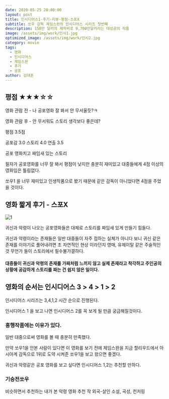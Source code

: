 ```yaml
---
date: 2020-05-25 20:00:00
layout: post
title: 인시디어스1-후기-리뷰-평점-스포X
subtitle: 쏘우 감독 제임스완의 인시디어스 시리즈 첫번째
description: 150만 달러의 제작비로 9,700만달러라는 대성공의 작품 
image: /assets/img/work/인시1.jpg
optimized_image: /assets/img/work/인시2.jpg
category: movie
tags:
  - 영화
  - 인시디어스
  - 제임스완
  - 후기
  - 공포
author: 김대훈
---
```


## 평점 ★★★☆☆ 

영화 관람 전 - 나 공포영화 잘 봐서 안 무서울듯?ㅋ

영화 관람 후 - 안 무서워도 스토리 생각보다 좋은데?

평점 3.5점

공포감 3.0 스토리 4.0 연출 3.5

공포 영화치고 짜임새 있는 스토리

필자가 공포영화를 너무 잘 봐서 평점이 낮지만 충분히 재미있고 대중들에게 4점 이상의 영화임은 틀림없다.

쏘우1 을 너무 재미있고 인생작품으로 봤기 때문에 같은 감독이 아니었다면 4점을 주었을 것이다.

## 영화 짧게 후기 - 스포X

![1](../assets/img/work/인시3.jpg)

귀신과 악령이 나오는 공포영화들은 대체로 스토리를 짜임새 있게 만들기 힘들다.

귀신과 악령이라는 존재들은 일반 대중들이 자주 접하는 실체가 아니다 보니
귀신 같은 존재를 이야기로 풀어내려면 초 자연적인 현상 이라던지 영매, 유체이탈
같은 주술적인 것 무언가 들이 스토리에서 필수불가결하다. 

#### 대중들이 귀신과 악령의 존재를 가짜처럼 느끼지 않고 실제 존재라고 착각하고 주인공의 상황에 공감하게 스토리를 짜는 건 쉽지 않은 일이다. 

## 영화의 순서는 인시디어스 3 > 4 > 1 > 2

인시디어스 시리즈는 3,4,1,2 시간 순으로 진행된다.

인시디어스 1 을 보고 나면 인시디어스 2를 꼭 보게 될 만큼 궁금해질것이다.

### 흥행작품에는 이유가 있다.

일반 대중으로써 영화를 볼 때 충분히 만족했다.

만약 쏘우1을 안본 사람이 있다면 이 영화를 보기 전에 제임스완을
지금 할리우드에서 아시아계 감독으로 1위로 도약 시켜준 쏘우1을 보고 왔으면 좋겠다.

귀신과 악령같은 공포 영화를 보고 싶다면 인시디어스 1,2는 추천할 만하다.

### 기승전쏘우

비슷하면서 추천하는 내가 본 악령 영화 추천 작 외국-살인 소설, 곡성, 컨저링
